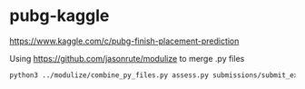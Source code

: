 # pubg-kaggle
https://www.kaggle.com/c/pubg-finish-placement-prediction

Using https://github.com/jasonrute/modulize to merge .py files
```bash
python3 ../modulize/combine_py_files.py assess.py submissions/submit_example.py
```

